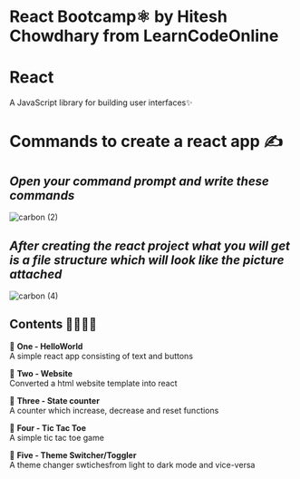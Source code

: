 # React Bootcamp⚛ by Hitesh Chowdhary from LearnCodeOnline

# React
A JavaScript library for building user interfaces✨

# Commands to create a react app ✍
 ## _Open your command prompt and write these commands_<br>

![carbon (2)](https://user-images.githubusercontent.com/69143883/103172204-cea28e80-4877-11eb-8a9b-0f382462cfb1.png)

 ## _After creating the react project what you will get is a file structure which will look like the picture attached_

![carbon (4)](https://user-images.githubusercontent.com/69143883/103172327-b121f480-4878-11eb-8c90-6cf87bce996e.png)

## Contents 📕📗📘📙
  📌 <b>One - HelloWorld</b><br>
     A simple react app consisting of text and buttons<br>
    
  📌 <b>Two - Website</b><br>
     Converted a html website template into react<br>
    
  📌 <b>Three - State counter</b><br>
     A counter which increase, decrease and reset functions
     
  📌 <b>Four - Tic Tac Toe</b><br>
     A simple tic tac toe game 
     
  📌 <b>Five - Theme Switcher/Toggler</b><br>
     A theme changer swtichesfrom light to dark mode and vice-versa     





